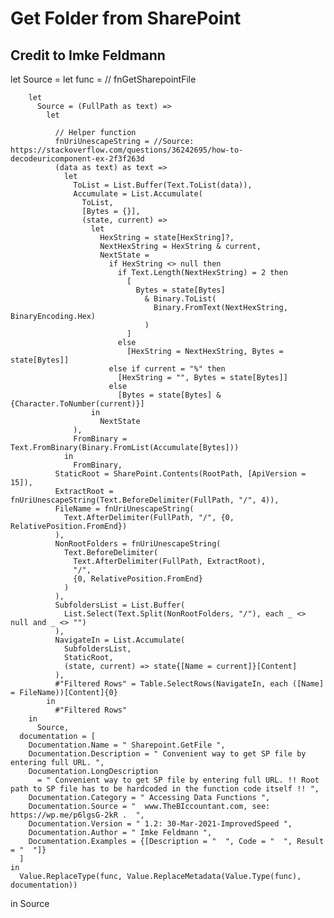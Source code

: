 # Get Folder from SharePoint
## Credit to Imke Feldmann

let
  Source =
    let
      func = // fnGetSharepointFile                      

        let
          Source = (FullPath as text) =>
            let

              // Helper function                  
              fnUriUnescapeString = //Source: https://stackoverflow.com/questions/36242695/how-to-decodeuricomponent-ex-2f3f263d                                                                                            
              (data as text) as text =>
                let
                  ToList = List.Buffer(Text.ToList(data)),
                  Accumulate = List.Accumulate(
                    ToList,
                    [Bytes = {}],
                    (state, current) =>
                      let
                        HexString = state[HexString]?,
                        NextHexString = HexString & current,
                        NextState =
                          if HexString <> null then
                            if Text.Length(NextHexString) = 2 then
                              [
                                Bytes = state[Bytes]
                                  & Binary.ToList(
                                    Binary.FromText(NextHexString, BinaryEncoding.Hex)
                                  )
                              ]
                            else
                              [HexString = NextHexString, Bytes = state[Bytes]]
                          else if current = "%" then
                            [HexString = "", Bytes = state[Bytes]]
                          else
                            [Bytes = state[Bytes] & {Character.ToNumber(current)}]
                      in
                        NextState
                  ),
                  FromBinary = Text.FromBinary(Binary.FromList(Accumulate[Bytes]))
                in
                  FromBinary,
              StaticRoot = SharePoint.Contents(RootPath, [ApiVersion = 15]),
              ExtractRoot = fnUriUnescapeString(Text.BeforeDelimiter(FullPath, "/", 4)),
              FileName = fnUriUnescapeString(
                Text.AfterDelimiter(FullPath, "/", {0, RelativePosition.FromEnd})
              ),
              NonRootFolders = fnUriUnescapeString(
                Text.BeforeDelimiter(
                  Text.AfterDelimiter(FullPath, ExtractRoot),
                  "/",
                  {0, RelativePosition.FromEnd}
                )
              ),
              SubfoldersList = List.Buffer(
                List.Select(Text.Split(NonRootFolders, "/"), each _ <> null and _ <> "")
              ),
              NavigateIn = List.Accumulate(
                SubfoldersList,
                StaticRoot,
                (state, current) => state{[Name = current]}[Content]
              ),
              #"Filtered Rows" = Table.SelectRows(NavigateIn, each ([Name] = FileName))[Content]{0}
            in
              #"Filtered Rows"
        in
          Source,
      documentation = [
        Documentation.Name = " Sharepoint.GetFile ",
        Documentation.Description = " Convenient way to get SP file by entering full URL. ",
        Documentation.LongDescription
          = " Convenient way to get SP file by entering full URL. !! Root path to SP file has to be hardcoded in the function code itself !! ",
        Documentation.Category = " Accessing Data Functions ",
        Documentation.Source = "  www.TheBIccountant.com, see:  https://wp.me/p6lgsG-2kR .  ",
        Documentation.Version = " 1.2: 30-Mar-2021-ImprovedSpeed ",
        Documentation.Author = " Imke Feldmann ",
        Documentation.Examples = {[Description = "  ", Code = "  ", Result = "  "]}
      ]
    in
      Value.ReplaceType(func, Value.ReplaceMetadata(Value.Type(func), documentation))
in
  Source
  
  ```
